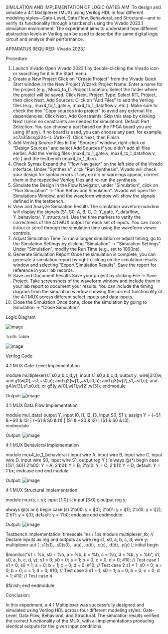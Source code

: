 SIMULATION AND IMPLEMENTATION OF LOGIC GATES
AIM:
To design and simulate a 4:1 Multiplexer (MUX) using Verilog HDL in four different modeling styles—Gate-Level, Data Flow, Behavioral, and Structural—and to verify its functionality through a testbench using the Vivado 2023.1 simulation environment. The experiment aims to understand how different abstraction levels in Verilog can be used to describe the same digital logic circuit and analyze their performance.

APPARATUS REQUIRED:
Vivado 2023.1

Procedure
1. Launch Vivado
Open Vivado 2023.1 by double-clicking the Vivado icon or searching for it in the Start menu.
2. Create a New Project
Click on "Create Project" from the Vivado Quick Start window.
In the New Project Wizard:
Project Name: Enter a name for the project (e.g., Mux4_to_1).
Project Location: Select the folder where the project will be saved.
Click Next.
Project Type: Select RTL Project, then click Next.
Add Sources:
Click on "Add Files" to add the Verilog files (e.g., mux4_to_1_gate.v, mux4_to_1_dataflow.v, etc.).
Make sure to check the box "Copy sources into project" to avoid any external file dependencies.
Click Next.
Add Constraints: Skip this step by clicking Next (since no constraints are needed for simulation).
Default Part Selection:
You can choose a part based on the FPGA board you are using (if any).
If no board is used, you can choose any part, for example, xc7a35ticsg324-1L (Artix-7).
Click Next, then Finish.
3. Add Verilog Source Files
In the "Sources" window, right-click on "Design Sources" and select Add Sources if you didn't add all files earlier.
Add the Verilog files (mux4_to_1_gate.v, mux4_to_1_dataflow.v, etc.) and the testbench (mux4_to_1_tb.v).
4. Check Syntax
Expand the "Flow Navigator" on the left side of the Vivado interface.
Under "Synthesis", click "Run Synthesis".
Vivado will check your design for syntax errors. If any errors or warnings appear, correct them in the respective Verilog files and re-run the synthesis.
5. Simulate the Design
In the Flow Navigator, under "Simulation", click on "Run Simulation" → "Run Behavioral Simulation".
Vivado will open the Simulations Window, and the waveform window will show the signals defined in the testbench.
6. View and Analyze Simulation Results
The simulation waveform window will display the signals (S1, S0, A, B, C, D, Y_gate, Y_dataflow, Y_behavioral, Y_structural).
Use the time markers to verify the correctness of the 4:1 MUX output for each set of inputs.
You can zoom in/out or scroll through the simulation time using the waveform viewer controls.
7. Adjust Simulation Time
To run a longer simulation or adjust timing, go to the Simulation Settings by clicking "Simulation" → "Simulation Settings".
Under "Simulation", modify the Run Time (e.g., set to 1000ns).
8. Generate Simulation Report
Once the simulation is complete, you can generate a simulation report by right-clicking on the simulation results window and selecting "Export Simulation Results".
Save the report for reference in your lab records.
9. Save and Document Results
Save your project by clicking File → Save Project.
Take screenshots of the waveform window and include them in your lab report to document your results.
You can include the timing diagram from the simulation window showing the correct functionality of the 4:1 MUX across different select inputs and data inputs.
10. Close the Simulation
Once done, close the simulation by going to Simulation → "Close Simulation".

Logic Diagram

![image](https://github.com/user-attachments/assets/d4ab4bc3-12b0-44dc-8edb-9d586d8ba856)

Truth Table

![image](https://github.com/user-attachments/assets/c850506c-3f6e-4d6b-8574-939a914b2a5f)

Verilog Code

4:1 MUX Gate-Level Implementation

module multiplexer(s1,s0,a,b,c,d,y); 
input s1,s0,a,b,c,d; 
output y; 
wire[3:0]w; 
and g1(w[0],~s1,~s0,a); 
and g2(w[1],~s1,s0,b); 
and g3(w[2],s1,~s0,c); 
and g4(w[3],s1,s0,d); 
or g5(y,w[0],w[1],w[2],w[3]); 
endmodule

Output:
![image](https://github.com/user-attachments/assets/acfd0a21-a009-497f-b73d-d16d86c1f9bf)


4:1 MUX Data Flow Implementation

module mul_data( output Y,
input I0, I1, I2, I3, input S0, S1
); 
assign Y = (~S1 & ~S0 & I0) | (~S1 & S0 & I1) | (S1 & ~S0 & I2) | (S1 & S0 & I3);     
endmodule

Output:
![image](https://github.com/user-attachments/assets/93d7b54d-ae5a-4341-9792-d8bfa87a5739)


4:1 MUX Behavioral Implementation

module mux4_to_1_behavioral ( input wire A, input wire B, input wire C, input wire D, input wire S0, input wire S1, output reg Y );
always @(*) 
begin 
case ({S1, S0}) 
2'b00: Y = A; 
2'b01: Y = B; 
2'b10: Y = C; 
2'b11: Y = D; 
default: Y = 1'bx; 
endcase
end 
end module

Output:
![image](https://github.com/user-attachments/assets/8c4d20dc-5544-445a-bee9-fe77bfead8d5)


4:1 MUX Structural Implementation

module mux(s, i, y); input [1:0] s; input [3:0] i; output reg y;

always @(s or i)
begin case (s) 
2'b00: y = i[0];
2'b01: y = i[1];
2'b10: y = i[2];
2'b11: y = i[3];
default: y = 1'b0; 
endcase 
end 
endmodule

Output:
![image](https://github.com/user-attachments/assets/113ead12-dce3-4bc9-9230-7a362da813b3)

Testbench Implementation
`timescale 1ns / 1ps
module multiplexer_tb;
  // Declare inputs as reg and outputs as wire
  reg s1, s0, a, b, c, d;
  wire y;
  multiplexer uut (
    .s1(s1), 
    .s0(s0), 
    .a(a), 
    .b(b), 
    .c(c), 
    .d(d), 
    .y(y)
  );
initial 
begin
   
$monitor("s1 = %b, s0 = %b, a = %b, b = %b, c = %b, d = %b, y = %b", s1, s0, a, b, c, d, y);
s1 = 0; s0 = 0; a = 1; b = 0; c = 0; d = 0; #10;  // Test case 1
s1 = 0; s0 = 1; a = 0; b = 1; c = 0; d = 0; #10;  // Test case 2
s1 = 1; s0 = 0; a = 0; b = 0; c = 1; d = 0; #10;  // Test case 3
s1 = 1; s0 = 1; a = 0; b = 0; c = 0; d = 1; #10;  // Test case 4
    
$finish;
  end
endmodule



Conclusion:

In this experiment, a 4:1 Multiplexer was successfully designed and simulated using Verilog HDL across four different modeling styles: Gate-Level, Data Flow, Behavioral, and Structural. The simulation results verified the correct functionality of the MUX, with all implementations producing identical outputs for the given input conditions.



  
